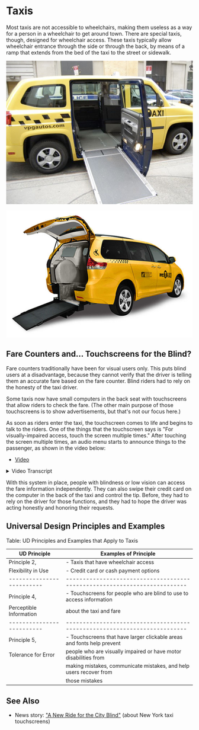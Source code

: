 # Taxis

Most taxis are not accessible to wheelchairs, making them useless as a way for a person in a wheelchair to get around town. There are special taxis, though, designed for wheelchair access. These taxis typically allow wheelchair entrance through the side or through the back, by means of a ramp that extends from the bed of the taxi to the street or sidewalk.

![Taxi with wheelchair ramp leading to side door](taxi-accessible.jpg)

![taxi with wheelchair ramp leading to rear door](taxi-accessible2-538.jpg)

## Fare Counters and... Touchscreens for the Blind?

Fare counters traditionally have been for visual users only. This puts blind users at a disadvantage, because they cannot verify that the driver is telling them an accurate fare based on the fare counter. Blind riders had to rely on the honesty of the taxi driver.

Some taxis now have small computers in the back seat with touchscreens that allow riders to check the fare. (The other main purpose of those touchscreens is to show advertisements, but that's not our focus here.)

As soon as riders enter the taxi, the touchscreen comes to life and begins to talk to the riders. One of the things that the touchscreen says is "For visually-impaired access, touch the screen multiple times." After touching the screen multiple times, an audio menu starts to announce things to the passenger, as shown in the video below:

- [Video](https://www.youtube.com/watch?v=hM0x0k2Bv3Y)

<details>
  <summary>Video Transcript</summary>
  [TOUCHSCREEN AUTOMATED VOICE:] Main menu. You are riding in vehicle 3H99. Driver ID is 5324621. Fare: Six dollars. Tax: Zero dollars and fifty cents. Total due: Six dollars and fifty cents. Tap top left for audio options. Tap right for information. Bottom left to exit visually-impaired mode. Bottom center to hear the current fare and repeat.
</details>

With this system in place, people with blindness or low vision can access the fare information independently. They can also swipe their credit card on the computer in the back of the taxi and control the tip. Before, they had to rely on the driver for those functions, and they had to hope the driver was acting honestly and honoring their requests.

## Universal Design Principles and Examples

Table: UD Principles and Examples that Apply to Taxis

UD Principle             | Examples of Principle
-------------------------|-------------------------------------------------------------------------
Principle 2,             | - Taxis that have wheelchair access
Flexibility in Use       | - Credit card or cash payment options
-------------------------|-------------------------------------------------------------------------
Principle 4,             | - Touchscreens for people who are blind to use to access information
Perceptible Information	 |   about the taxi and fare
-------------------------|-------------------------------------------------------------------------
Principle 5,             | - Touchscreens that have larger clickable areas and fonts help prevent
Tolerance for Error	     |   people who are visually impaired or have motor disabilities from 
                         |   making mistakes, communicate mistakes, and help users recover from 
                         |   those mistakes


## See Also

- News story: ["A New Ride for the City Blind"](https://www.nypress.com/news/a-new-ride-for-the-city-blind-LBNP1020120418304189994) (about New York taxi touchscreens)